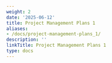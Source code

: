 ```yaml
---
weight: 2
date: '2025-06-12'
title: Project Management Plans 1
aliases:
- /docs/project-management-plans_1/
description: ''
linkTitle: Project Management Plans 1
type: docs
---
```


